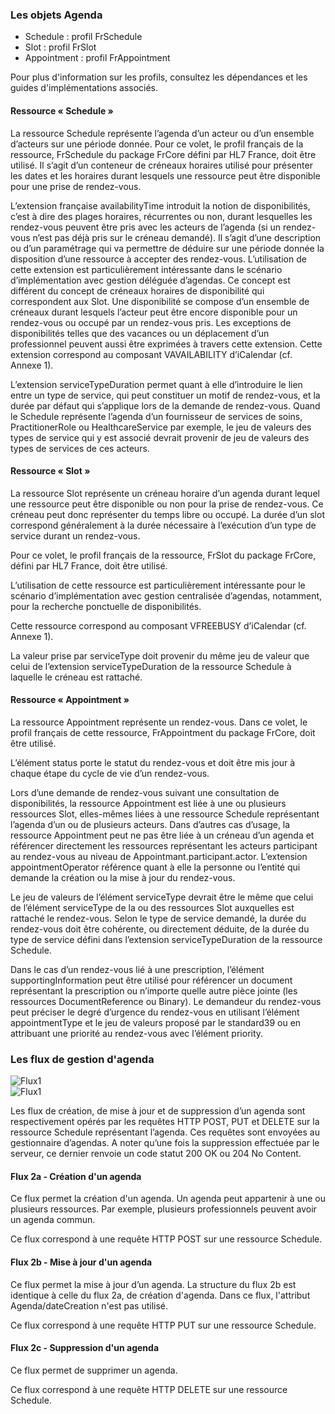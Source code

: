 ### Les objets Agenda

* Schedule : profil FrSchedule
* Slot : profil FrSlot
* Appointment : profil FrAppointment

Pour plus d'information sur les profils, consultez les dépendances et les guides d'implémentations associés.

#### Ressource « Schedule »

La ressource Schedule représente l’agenda d’un acteur ou d’un ensemble d’acteurs sur une période donnée. Pour ce volet, le profil français de la ressource, FrSchedule du package FrCore défini par HL7 France, doit être utilisé. Il s’agit d’un conteneur de créneaux horaires utilisé pour présenter les dates et les horaires durant lesquels une ressource peut être disponible pour une prise de rendez-vous.

L’extension française availabilityTime introduit la notion de disponibilités, c’est à dire des plages horaires, récurrentes ou non, durant lesquelles les rendez-vous peuvent être pris avec les acteurs de l’agenda (si un rendez-vous n’est pas déjà pris sur le créneau demandé). Il s’agit d’une description ou d’un paramétrage qui va permettre de déduire sur une période donnée la disposition d’une ressource à accepter des rendez-vous. L’utilisation de cette extension est particulièrement intéressante dans le scénario d’implémentation avec gestion déléguée d’agendas. Ce concept est différent du concept de créneaux horaires de disponibilité qui correspondent aux Slot. Une disponibilité se compose d’un ensemble de créneaux durant lesquels l’acteur peut être encore disponible pour un rendez-vous ou occupé par un rendez-vous pris. Les exceptions de disponibilités telles que des vacances ou un déplacement d’un professionnel peuvent aussi être exprimées à travers cette extension. Cette extension correspond au composant VAVAILABILITY d’iCalendar (cf. Annexe 1).
<!-- TODO  annexe 1-->

L’extension serviceTypeDuration permet quant à elle d’introduire le lien entre un type de service, qui peut constituer un motif de rendez-vous, et la durée par défaut qui s’applique lors de la demande de rendez-vous. Quand le Schedule représente l’agenda d’un fournisseur de services de soins, PractitionerRole ou HealthcareService par exemple, le jeu de valeurs des types de service qui y est associé devrait provenir de jeu de valeurs des types de services de ces acteurs.

#### Ressource « Slot »

La ressource Slot représente un créneau horaire d’un agenda durant lequel une ressource peut être disponible ou non pour la prise de rendez-vous. Ce créneau peut donc représenter du temps libre ou occupé. La durée d’un slot correspond généralement à la durée nécessaire à l’exécution d’un type de service durant un rendez-vous.

Pour ce volet, le profil français de la ressource, FrSlot du package FrCore, défini par HL7 France, doit être utilisé.

L’utilisation de cette ressource est particulièrement intéressante pour le scénario d’implémentation avec gestion centralisée d’agendas, notamment, pour la recherche ponctuelle de disponibilités.

Cette ressource correspond au composant VFREEBUSY d’iCalendar (cf. Annexe 1).

La valeur prise par serviceType doit provenir du même jeu de valeur que celui de l’extension serviceTypeDuration de la ressource Schedule à laquelle le créneau est rattaché.

#### Ressource « Appointment »

La ressource Appointment représente un rendez-vous. Dans ce volet, le profil français de cette ressource,
FrAppointment du package FrCore, doit être utilisé.

L’élément status porte le statut du rendez-vous et doit être mis jour à chaque étape du cycle de vie d’un rendez-vous.

Lors d’une demande de rendez-vous suivant une consultation de disponibilités, la ressource Appointment est liée à une ou plusieurs ressources Slot, elles-mêmes liées à une ressource Schedule représentant l’agenda d’un ou de plusieurs acteurs. Dans d’autres cas d’usage, la ressource Appointment peut ne pas être liée à un créneau d’un agenda et référencer directement les ressources représentant les acteurs participant au rendez-vous au niveau de Appointmant.participant.actor. L’extension appointmentOperator référence quant à elle la personne ou l’entité qui demande la création ou la mise à jour du rendez-vous.

Le jeu de valeurs de l’élément serviceType devrait être le même que celui de l’élément serviceType de la ou des ressources Slot auxquelles est rattaché le rendez-vous. Selon le type de service demandé, la durée du rendez-vous doit être cohérente, ou directement déduite, de la durée du type de service défini dans l’extension serviceTypeDuration de la ressource Schedule.

Dans le cas d’un rendez-vous lié à une prescription, l’élément supportingInformation peut être utilisé pour référencer un document représentant la prescription ou n’importe quelle autre pièce jointe (les ressources DocumentReference ou Binary).
Le demandeur du rendez-vous peut préciser le degré d’urgence du rendez-vous en utilisant l’élément appointmentType et le jeu de valeurs proposé par le standard39 ou en attribuant une priorité au rendez-vous avec l’élément priority.

### Les flux de gestion d'agenda

<div class="figure" style="width:65%;">
    <img src="flux2.png" alt="Flux1" title="Flux1">
</div>

<div class="figure" style="width:65%;">
    <img src="flux2.2.png" alt="Flux1" title="Flux1">
</div>

Les flux de création, de mise à jour et de suppression d’un agenda sont respectivement opérés par les requêtes HTTP POST, PUT et DELETE sur la ressource Schedule représentant l’agenda. Ces requêtes sont envoyées au gestionnaire d’agendas.
A noter qu’une fois la suppression effectuée par le serveur, ce dernier renvoie un code statut 200 OK ou 204 No Content.

#### Flux 2a - Création d'un agenda

Ce flux permet la création d'un agenda. Un agenda peut appartenir à une ou plusieurs ressources.
Par exemple, plusieurs professionnels peuvent avoir un agenda commun.

Ce flux correspond à une requête HTTP POST sur une ressource Schedule.

#### Flux 2b - Mise à jour d'un agenda

Ce flux permet la mise à jour d’un agenda. La structure du flux 2b est identique à celle du flux 2a, de création d'agenda. Dans ce flux, l'attribut Agenda/dateCreation n'est pas utilisé.

Ce flux correspond à une requête HTTP PUT sur une ressource Schedule.

#### Flux 2c - Suppression d'un agenda

Ce flux permet de supprimer un agenda.

Ce flux correspond à une requête HTTP DELETE sur une ressource Schedule.

